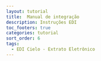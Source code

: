 ```yaml
---
layout: tutorial
title:  Manual de integração
description: Instruções EDI
toc_footers: true
categories: tutorial
sort_order: 6
tags:
  - EDI Cielo - Extrato Eletrônico
---
```

